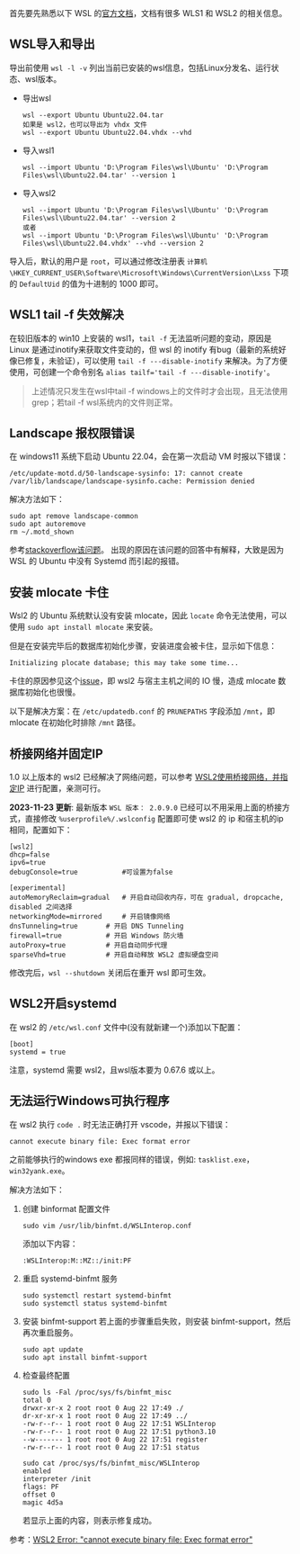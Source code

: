 首先要先熟悉以下 WSL 的[官方文档](https://learn.microsoft.com/zh-cn/windows/wsl/)，文档有很多 WLS1 和 WSL2 的相关信息。

## WSL导入和导出
导出前使用 `wsl -l -v` 列出当前已安装的wsl信息，包括Linux分发名、运行状态、wsl版本。
- 导出wsl
    ```
    wsl --export Ubuntu Ubuntu22.04.tar
    如果是 wsl2，也可以导出为 vhdx 文件
    wsl --export Ubuntu Ubuntu22.04.vhdx --vhd
    ```

- 导入wsl1
    ```
    wsl --import Ubuntu 'D:\Program Files\wsl\Ubuntu' 'D:\Program Files\wsl\Ubuntu22.04.tar' --version 1
    ```

- 导入wsl2
    ```
    wsl --import Ubuntu 'D:\Program Files\wsl\Ubuntu' 'D:\Program Files\wsl\Ubuntu22.04.tar' --version 2
    或者
    wsl --import Ubuntu 'D:\Program Files\wsl\Ubuntu' 'D:\Program Files\wsl\Ubuntu22.04.vhdx' --vhd --version 2
    ```

导入后，默认的用户是 `root`，可以通过修改注册表 `计算机\HKEY_CURRENT_USER\Software\Microsoft\Windows\CurrentVersion\Lxss` 下项的 `DefaultUid` 的值为十进制的 1000 即可。

## WSL1 tail -f 失效解决
在较旧版本的 win10 上安装的 wsl1，`tail -f` 无法监听问题的变动，原因是 Linux 是通过inotify来获取文件变动的，但 wsl 的 inotify 有bug（最新的系统好像已修复，未验证），可以使用 `tail -f ---disable-inotify` 来解决。为了方便使用，可创建一个命令别名 `alias tailf='tail -f ---disable-inotify'`。

>上述情况只发生在wsl中tail -f windows上的文件时才会出现，且无法使用grep；若tail -f wsl系统内的文件则正常。

## Landscape 报权限错误
在 windows11 系统下启动 Ubuntu 22.04，会在第一次启动 VM 时报以下错误：
```
/etc/update-motd.d/50-landscape-sysinfo: 17: cannot create /var/lib/landscape/landscape-sysinfo.cache: Permission denied
```

解决方法如下：
```
sudo apt remove landscape-common
sudo apt autoremove
rm ~/.motd_shown
```
参考[stackoverflow该问题](https://askubuntu.com/questions/1414483/landscape-sysinfo-cache-permission-denied-when-i-start-ubuntu-22-04-in-wsl/1414536#1414536?newreg=5cca9ddee1a74c06838ec0b4e733aa07)。
出现的原因在该问题的回答中有解释，大致是因为 WSL 的 Ubuntu 中没有 Systemd 而引起的报错。

## 安装 mlocate 卡住
Wsl2 的 Ubuntu 系统默认没有安装 mlocate，因此 `locate` 命令无法使用，可以使用 `sudo apt install mlocate` 来安装。

但是在安装完毕后的数据库初始化步骤，安装进度会被卡住，显示如下信息：
```
Initializing plocate database; this may take some time...
```
卡住的原因参见这个[issue](https://github.com/microsoft/WSL/discussions/5967)，即 wsl2 与宿主主机之间的 IO 慢，造成 mlocate 数据库初始化也很慢。

以下是解决方案：在 `/etc/updatedb.conf` 的 `PRUNEPATHS` 字段添加 `/mnt`，即 mlocate 在初始化时排除 `/mnt` 路径。

## 桥接网络并固定IP
1.0 以上版本的 wsl2 已经解决了网络问题，可以参考 [WSL2使用桥接网络，并指定IP](https://www.cnblogs.com/lic0914/p/17003251.html) 进行配置，亲测可行。

**2023-11-23 更新**:
最新版本 `WSL 版本： 2.0.9.0` 已经可以不用采用上面的桥接方式，直接修改 `%userprofile%/.wslconfig` 配置即可使 wsl2 的 ip 和宿主机的ip 相同，配置如下：
```
[wsl2]
dhcp=false
ipv6=true
debugConsole=true           #可设置为false

[experimental]
autoMemoryReclaim=gradual 	# 开启自动回收内存，可在 gradual, dropcache, disabled 之间选择
networkingMode=mirrored 	# 开启镜像网络
dnsTunneling=true 		# 开启 DNS Tunneling
firewall=true 			# 开启 Windows 防火墙
autoProxy=true 			# 开启自动同步代理
sparseVhd=true 			# 开启自动释放 WSL2 虚拟硬盘空间
```

修改完后，`wsl --shutdown` 关闭后在重开 wsl 即可生效。

## WSL2开启systemd
在 wsl2 的 `/etc/wsl.conf` 文件中(没有就新建一个)添加以下配置：
```
[boot]
systemd = true
```
注意，systemd 需要 wsl2，且wsl版本要为 0.67.6 或以上。

## 无法运行Windows可执行程序
在 wsl2 执行 `code .` 时无法正确打开 vscode，并报以下错误：
```
cannot execute binary file: Exec format error
```
之前能够执行的windows exe 都报同样的错误，例如: `tasklist.exe`，`win32yank.exe`。

解决方法如下：
1. 创建 binformat 配置文件
    ```
    sudo vim /usr/lib/binfmt.d/WSLInterop.conf
    ```
    添加以下内容：
    ```
    :WSLInterop:M::MZ::/init:PF
    ```
2. 重启 systemd-binfmt 服务
    ```
    sudo systemctl restart systemd-binfmt
    sudo systemctl status systemd-binfmt
    ```

3. 安装 binfmt-support
    若上面的步骤重启失败，则安装 binfmt-support，然后再次重启服务。
    ```
    sudo apt update
    sudo apt install binfmt-support
    ```

4. 检查最终配置
    ```
    sudo ls -Fal /proc/sys/fs/binfmt_misc
    total 0
    drwxr-xr-x 2 root root 0 Aug 22 17:49 ./
    dr-xr-xr-x 1 root root 0 Aug 22 17:49 ../
    -rw-r--r-- 1 root root 0 Aug 22 17:51 WSLInterop
    -rw-r--r-- 1 root root 0 Aug 22 17:51 python3.10
    --w------- 1 root root 0 Aug 22 17:51 register
    -rw-r--r-- 1 root root 0 Aug 22 17:51 status

    sudo cat /proc/sys/fs/binfmt_misc/WSLInterop
    enabled
    interpreter /init
    flags: PF
    offset 0
    magic 4d5a
    ```
    若显示上面的内容，则表示修复成功。

参考：[WSL2 Error: "cannot execute binary file: Exec format error"](https://www.reddit.com/r/bashonubuntuonwindows/comments/11vx61n/comment/jdh2ovy/?utm_source=share&utm_medium=web2x&context=3)